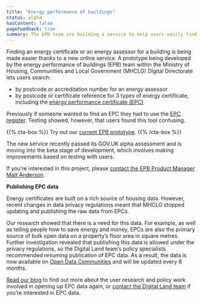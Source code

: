 ```yaml
---
title: "Energy performance of buildings"
status: alpha
hasContent: false
pageFeedback: true
summary: The EPB team are building a service to help users easily find an energy certificate or assessor, and we’ve also been working to open up the data held in EPCs.
---
```


			
Finding an energy certificate or an energy assessor for a building is being made easier thanks to a new online service. A prototype being developed by the energy performance of buildings (EPB) team within the Ministry of Housing, Communities and Local Government (MHCLG) Digital Directorate lets users search:

* by postcode or accreditation number for an energy assessor 
* by postcode or certificate reference for 3 types of energy certificate, including the [energy performance certificate (EPC)](https://www.gov.uk/buy-sell-your-home/energy-performance-certificates)

Previously if someone wanted to find an EPC they had to use the [EPC register](https://www.epcregister.com/). Testing showed, however, that users found this tool confusing.

{{% cta-box %}}
Try out our [current EPB prototype](https://mhclg-epb-prototype-04.herokuapp.com).
{{% /cta-box %}}

The new service recently passed its GOV.UK alpha assessment and is moving into the beta stage of development, which involves making improvements based on testing with users.

If you’re interested in this project, please [contact the EPB Product Manager Matt Anderson](mailto:Matthew.Anderson@communities.gov.uk).

**Publishing EPC data**

Energy certificates are built on a rich source of housing data. However, recent changes in data privacy regulations meant that MHCLG stopped updating and publishing the raw data from EPCs.

Our research showed that there is a need for this data. For example, as well as telling people how to save energy and money, EPCs are also the primary source of bulk open data on a property’s floor area in square metres. Further investigation revealed that publishing this data is allowed under the privacy regulations, so the Digital Land team’s policy specialists recommended resuming publication of EPC data. As a result, the data is now available on [Open Data Communities](https://epc.opendatacommunities.org/) and will be updated every 6 months.

[Read our blog](https://mhclgdigital.blog.gov.uk/2019/07/18/publishing-energy-performance-certificate-data/) to find out more about the user research and policy work involved in opening up EPC data again, or [contact the Digital Land team](mailto:DigitalLand@communities.gov.uk) if you’re interested in EPC data.
